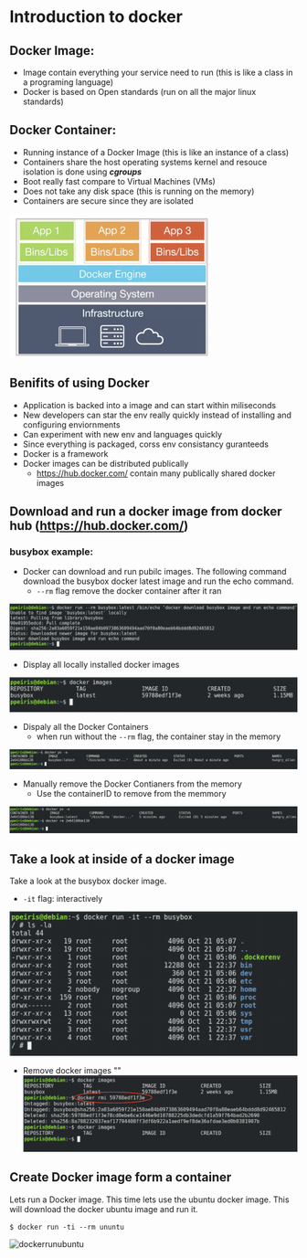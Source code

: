 # Introduction to docker

## Docker Image: 

- Image contain everything your service need to run (this is like a class in a programing language)
- Docker is based on Open standards (run on all the major linux standards)

## Docker Container: 

- Running instance of a Docker Image (this is like an instance of a class)
- Containers share the host operating systems kernel and resouce isolation is done using **_cgroups_** 
- Boot really fast compare to Virtual Machines (VMs)
- Does not take any disk space (this is running on the memory)
- Containers are secure since they are isolated

![docker](img/dcontainer.png)


## Benifits of using Docker 

- Application is backed into a image and can start within miliseconds
- New developers can star the env really quickly instead of installing and configuring enviornments
- Can experiment with new env and languages quickly 
- Since everything is packaged, corss env consistancy guranteeds
- Docker is a framework
- Docker images can be distributed publically
    - https://hub.docker.com/ contain many publically shared docker images 


## Download and run a docker image from docker hub (https://hub.docker.com/)

### busybox example:

- Docker can download and run pubilc images. The following command download the busybox docker latest image and run the echo command. 
    - ```--rm``` flag remove the docker container after it ran

![busybox](img/docker_busybox.png)

- Display all locally installed docker images 

![dockerimages](img/dockerimages.png)

- Dispaly all the Docker Containers 
    - when run without the ```--rm``` flag, the container stay in the memory 

![dockerps](img/dockerps.png)

- Manually remove the Docker Contianers from the memory
    - Use the containerID to remove from the memmory

![dockerrm](img/dockerrm.png)


##  Take a look at inside of a docker image
Take a look at the busybox docker image.

- ```-it``` flag: interactively 

![busyboxinside](img/busyboxinside.png)

- Remove docker images 
""
![dockerimr](img/dockerimr.png)

## Create Docker image form a container 

Lets run a Docker image. This time lets use the ubuntu docker image. This will download the docker ubuntu image and run it.

```
$ docker run -ti --rm ununtu
```

![dockerrunubuntu](img/dockerrunubuntu.png)
